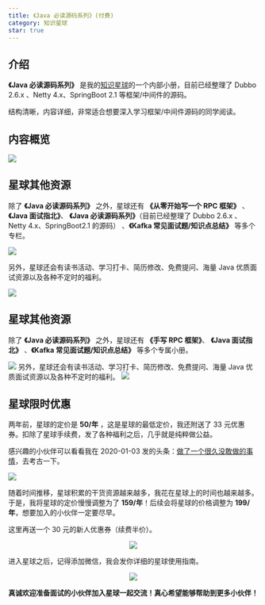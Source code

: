```yaml
---
title: 《Java 必读源码系列》(付费)
category: 知识星球
star: true
---
```


## 介绍

**《Java 必读源码系列》** 是我的[知识星球](../about-the-author/zhishixingqiu-two-years.md)的一个内部小册，目前已经整理了 Dubbo 2.6.x 、Netty 4.x、SpringBoot 2.1 等框架/中间件的源码。

结构清晰，内容详细，非常适合想要深入学习框架/中间件源码的同学阅读。

## 内容概览

![](https://oss.javaguide.cn/xingqiu/image-20220621091832348.png)

## 星球其他资源

除了 **《Java 必读源码系列》** 之外，星球还有 **《从零开始写一个 RPC 框架》** 、 **《Java 面试指北》**、 **《Java 必读源码系列》**（目前已经整理了 Dubbo 2.6.x 、Netty 4.x、SpringBoot2.1 的源码） 、**《Kafka 常见面试题/知识点总结》** 等多个专栏。

![](https://oss.javaguide.cn/xingqiu/image-20220211231206733.png)

另外，星球还会有读书活动、学习打卡、简历修改、免费提问、海量 Java 优质面试资源以及各种不定时的福利。

![](https://oss.javaguide.cn/xingqiu/image-20220304124333119.png)

## 星球其他资源

除了 **《Java 必读源码系列》** 之外，星球还有 **《手写 RPC 框架》**、 **《Java 面试指北》** 、**《Kafka 常见面试题/知识点总结》** 等多个专属小册。

![](https://oss.javaguide.cn/xingqiu/image-20220316200015412.png)
另外，星球还会有读书活动、学习打卡、简历修改、免费提问、海量 Java 优质面试资源以及各种不定时的福利。
![](https://oss.javaguide.cn/xingqiu/image-20220304124333119.png)

## 星球限时优惠

两年前，星球的定价是 **50/年** ，这是星球的最低定价，我还附送了 33 元优惠券。扣除了星球手续费，发了各种福利之后，几乎就是纯粹做公益。

感兴趣的小伙伴可以看看我在 2020-01-03 发的头条：[做了一个很久没敢做的事情](https://mp.weixin.qq.com/s?__biz=Mzg2OTA0Njk0OA==&mid=2247486049&idx=1&sn=e0161b409e8f164251bdaa0c83a476bc&chksm=cea245aaf9d5ccbcafdb95a546d959508814085620aabdbb4385c4b8cea6e50bf157c3697041&token=1614894361&lang=zh_CN#rd)，去考古一下。

![](https://oss.javaguide.cn/xingqiu/image-20220311203414600.png)

随着时间推移，星球积累的干货资源越来越多，我花在星球上的时间也越来越多。于是，我将星球的定价慢慢调整为了 **159/年**！后续会将星球的价格调整为 **199/年**，想要加入的小伙伴一定要尽早。

这里再送一个 30 元的新人优惠券（续费半价）。

<div align="center">
  <a href="https://javaguide.cn/about-the-author/zhishixingqiu-two-years.html">
    <img src="https://oss.javaguide.cn/xingqiu/xingqiuyouhuijuanheyi.png" style="margin: 0 auto; " />
  </a>
</div>

进入星球之后，记得添加微信，我会发你详细的星球使用指南。

<div align="center">
  <a href="https://javaguide.cn/about-the-author/zhishixingqiu-two-years.html">
    <img src="https://oss.javaguide.cn/github/javaguide/IMG_3007.jpg" style="margin: 0 auto; " />
  </a>
</div>

**真诚欢迎准备面试的小伙伴加入星球一起交流！真心希望能够帮助到更多小伙伴！**


